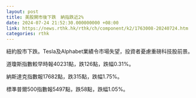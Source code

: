 ```yaml
---
layout: post
title: 美股開市後下跌　納指跌近2%
date: 2024-07-24 21:52:30.000000000 +08:00
link: https://news.rthk.hk/rthk/ch/component/k2/1763008-20240724.htm
categories: rthk
---
```


紐約股市下跌。Tesla及Alphabet業績令市場失望，投資者憂慮重磅科技股前景。

道瓊斯指數較早時報40231點，跌126點，跌幅0.31%。

納斯達克指數報17682點，跌315點，跌幅1.75%。

標準普爾500指數報5497點，跌58點，跌幅1.05%。
